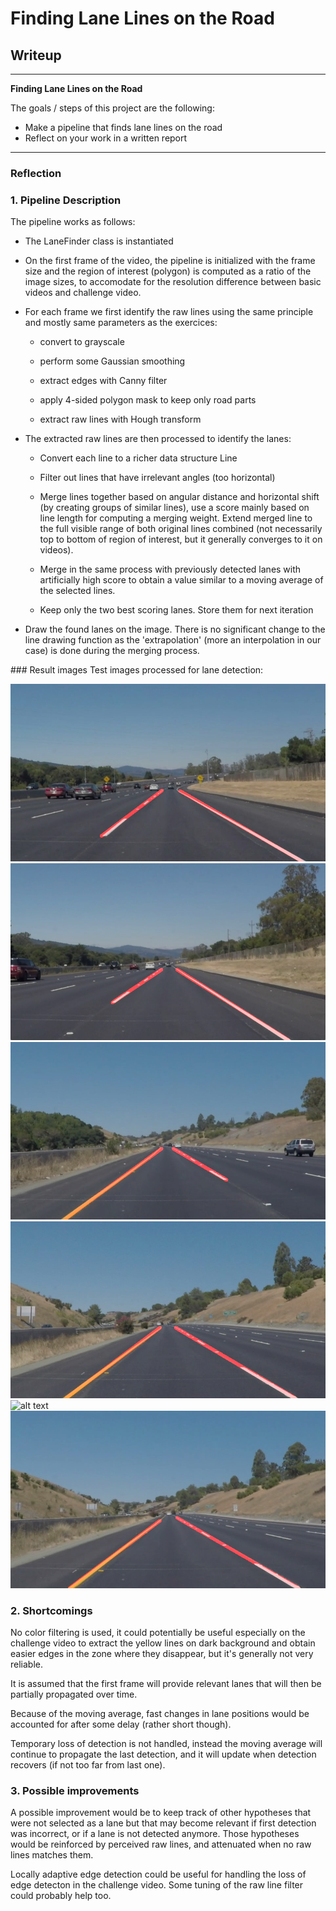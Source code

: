 # **Finding Lane Lines on the Road** 

## Writeup

---

**Finding Lane Lines on the Road**

The goals / steps of this project are the following:
* Make a pipeline that finds lane lines on the road
* Reflect on your work in a written report


[//]: # (Image References)

[image1]: ./test_images_output/solidWhiteCurve.jpg "Grayscale"
[image2]: ./test_images_output/solidWhiteRight.jpg "Grayscale"
[image3]: ./test_images_output/solidYellowCurve.jpg "Grayscale"
[image4]: ./test_images_output/solidYellowCurve2.jpg "Grayscale"
[image5]: ./test_images_output/solidYellowCurveLeft.jpg "Grayscale"
[image6]: ./test_images_output/whiteCarLaneSwitch.jpg "Lanes"

---

### Reflection

### 1. Pipeline Description

The pipeline works as follows:
	
* The LaneFinder class is instantiated

* On the first frame of the video, the pipeline is initialized with the frame size and the region of interest (polygon) is computed as a ratio of the image sizes, to accomodate for the resolution difference between basic videos and challenge video.

* For each frame we first identify the raw lines using the same principle and mostly same parameters as the exercices:

	* convert to grayscale

	* perform some Gaussian smoothing

	* extract edges with Canny filter

	* apply 4-sided polygon mask to keep only road parts

	* extract raw lines with Hough transform

* The extracted raw lines are then processed to identify the lanes:

	* Convert each line to a richer data structure Line

	* Filter out lines that have irrelevant angles (too horizontal)

	* Merge lines together based on angular distance and horizontal shift (by creating groups of similar lines), use a score mainly based on line length for computing a merging weight. Extend merged line to the full visible range of both original lines combined (not necessarily top to bottom of region of interest, but it generally converges to it on videos).

	* Merge in the same process with previously detected lanes with artificially high score to obtain a value similar to a moving average of the selected lines.

	- Keep only the two best scoring lanes. Store them for next iteration

- Draw the found lanes on the image. There is no significant change to the line drawing function as the 'extrapolation' (more an interpolation in our case) is done during the merging process.



### Result images
Test images processed for lane detection:

![alt text][image1]
![alt text][image2]
![alt text][image3]
![alt text][image4]
![alt text][image5]
![alt text][image6]


### 2. Shortcomings


No color filtering is used, it could potentially be useful especially on the challenge video to extract the yellow lines on dark background and obtain easier edges in the zone where they disappear, but it's generally not very reliable.

It is assumed that the first frame will provide relevant lanes that will then be partially propagated over time.

Because of the moving average, fast changes in lane positions would be accounted for after some delay (rather short though).

Temporary loss of detection is not handled, instead the moving average will continue to propagate the last detection, and it will update when detection recovers (if not too far from last one).



### 3. Possible improvements

A possible improvement would be to keep track of other hypotheses that were not selected as a lane but that may become relevant if first detection was incorrect, or if a lane is not detected anymore. Those hypotheses would be reinforced by perceived raw lines, and attenuated when no raw lines matches them.

Locally adaptive edge detection could be useful for handling the loss of edge detecton in the challenge video. Some tuning of the raw line filter could probably help too.
